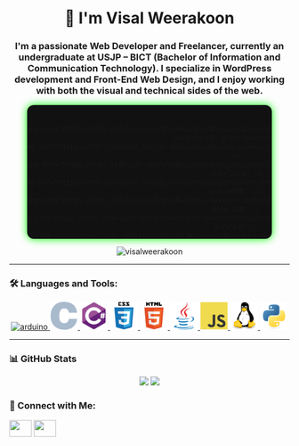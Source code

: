 <h1 align="center">👋 I'm Visal Weerakoon</h1>

<h3 align="center">
  I'm a passionate Web Developer and Freelancer, currently an undergraduate at USJP – BICT (Bachelor of Information and Communication Technology). I specialize in WordPress development and Front-End Web Design, and I enjoy working with both the visual and technical sides of the web.
</h3>

<div align="center">

<div style="background:#111; width:400px; height:200px; border-radius:12px; overflow:hidden; padding:20px; box-shadow: 0 0 15px #0f0;">

  <div style="display:flex; gap:20px; width:800px; animation: scroll 15s linear infinite;">

    <img src="https://cdn.jsdelivr.net/gh/devicons/devicon/icons/javascript/javascript-original.svg" width="48" height="48" alt="JavaScript" />
    <img src="https://cdn.jsdelivr.net/gh/devicons/devicon/icons/c/c-original.svg" width="48" height="48" alt="C" />
    <img src="https://cdn.jsdelivr.net/gh/devicons/devicon/icons/java/java-original.svg" width="48" height="48" alt="Java" />
    <img src="https://cdn.jsdelivr.net/gh/devicons/devicon/icons/html5/html5-original.svg" width="48" height="48" alt="HTML" />
    <img src="https://cdn.jsdelivr.net/gh/devicons/devicon/icons/css3/css3-original.svg" width="48" height="48" alt="CSS" />
    <img src="https://cdn.jsdelivr.net/gh/devicons/devicon/icons/csharp/csharp-original.svg" width="48" height="48" alt="C#" />
    <img src="https://cdn.jsdelivr.net/gh/devicons/devicon/icons/arduino/arduino-original.svg" width="48" height="48" alt="Arduino" />
    <img src="https://cdn.jsdelivr.net/gh/devicons/devicon/icons/linux/linux-original.svg" width="48" height="48" alt="Linux" />

    <!-- Repeat icons for smooth scrolling -->
    <img src="https://cdn.jsdelivr.net/gh/devicons/devicon/icons/javascript/javascript-original.svg" width="48" height="48" alt="JavaScript" />
    <img src="https://cdn.jsdelivr.net/gh/devicons/devicon/icons/c/c-original.svg" width="48" height="48" alt="C" />
    <img src="https://cdn.jsdelivr.net/gh/devicons/devicon/icons/java/java-original.svg" width="48" height="48" alt="Java" />
    <img src="https://cdn.jsdelivr.net/gh/devicons/devicon/icons/html5/html5-original.svg" width="48" height="48" alt="HTML" />
    <img src="https://cdn.jsdelivr.net/gh/devicons/devicon/icons/css3/css3-original.svg" width="48" height="48" alt="CSS" />
    <img src="https://cdn.jsdelivr.net/gh/devicons/devicon/icons/csharp/csharp-original.svg" width="48" height="48" alt="C#" />
    <img src="https://cdn.jsdelivr.net/gh/devicons/devicon/icons/arduino/arduino-original.svg" width="48" height="48" alt="Arduino" />
    <img src="https://cdn.jsdelivr.net/gh/devicons/devicon/icons/linux/linux-original.svg" width="48" height="48" alt="Linux" />

  </div>

</div>

</div>

<style>
@keyframes scroll {
  0% { transform: translateX(0); }
  100% { transform: translateX(-50%); }
}
</style>


<p align="center">
  <img src="https://komarev.com/ghpvc/?username=visalweerakoon&label=Profile%20views&color=0e75b6&style=flat" alt="visalweerakoon" />
</p>

---

### 🛠 Languages and Tools:

<p align="center">
  <a href="https://www.arduino.cc/" target="_blank"> <img src="https://cdn.worldvectorlogo.com/logos/arduino-1.svg" alt="arduino" width="50" height="50"/> </a>
  <a href="https://www.cprogramming.com/" target="_blank"> <img src="https://raw.githubusercontent.com/devicons/devicon/master/icons/c/c-original.svg" alt="c" width="50" height="50"/> </a>
  <a href="https://www.w3schools.com/cs/" target="_blank"> <img src="https://raw.githubusercontent.com/devicons/devicon/master/icons/csharp/csharp-original.svg" alt="csharp" width="50" height="50"/> </a>
  <a href="https://www.w3schools.com/css/" target="_blank"> <img src="https://raw.githubusercontent.com/devicons/devicon/master/icons/css3/css3-original-wordmark.svg" alt="css3" width="50" height="50"/> </a>
  <a href="https://www.w3.org/html/" target="_blank"> <img src="https://raw.githubusercontent.com/devicons/devicon/master/icons/html5/html5-original-wordmark.svg" alt="html5" width="50" height="50"/> </a>
  <a href="https://www.java.com" target="_blank"> <img src="https://raw.githubusercontent.com/devicons/devicon/master/icons/java/java-original.svg" alt="java" width="50" height="50"/> </a>
  <a href="https://developer.mozilla.org/en-US/docs/Web/JavaScript" target="_blank"> <img src="https://raw.githubusercontent.com/devicons/devicon/master/icons/javascript/javascript-original.svg" alt="javascript" width="50" height="50"/> </a>
  <a href="https://www.linux.org/" target="_blank"> <img src="https://raw.githubusercontent.com/devicons/devicon/master/icons/linux/linux-original.svg" alt="linux" width="50" height="50"/> </a>
  <a href="https://www.python.org" target="_blank"> <img src="https://raw.githubusercontent.com/devicons/devicon/master/icons/python/python-original.svg" alt="python" width="50" height="50"/> </a>
</p>

---




### 📊 GitHub Stats

<p align="center">
  <img height="200" src="https://github-readme-stats.vercel.app/api?username=visalweerakoon&show_icons=true&theme=radical&hide_border=true&title_color=FFFFFF&text_color=FFFFFF&icon_color=FFFFFF" />
  <img height="200" src="https://github-readme-stats.vercel.app/api/top-langs/?username=visalweerakoon&layout=donut&theme=radical&hide_border=true&title_color=FFFFFF&text_color=FFFFFF" />
</p>

### 🤝 Connect with Me:

<p align="left">
  <a href="https://linkedin.com/in/visalweerakoon" target="blank"><img src="https://raw.githubusercontent.com/rahuldkjain/github-profile-readme-generator/master/src/images/icons/Social/linked-in-alt.svg" height="30" width="40" /></a>
  <a href="https://fb.com/visalweerakoon" target="blank"><img src="https://raw.githubusercontent.com/rahuldkjain/github-profile-readme-generator/master/src/images/icons/Social/facebook.svg" height="30" width="40" /></a>
</p>
